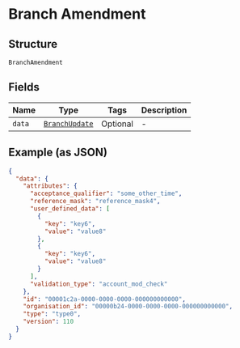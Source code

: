 
# Branch Amendment

## Structure

`BranchAmendment`

## Fields

| Name | Type | Tags | Description |
|  --- | --- | --- | --- |
| `data` | [`BranchUpdate`](../../doc/models/branch-update.md) | Optional | - |

## Example (as JSON)

```json
{
  "data": {
    "attributes": {
      "acceptance_qualifier": "some_other_time",
      "reference_mask": "reference_mask4",
      "user_defined_data": [
        {
          "key": "key6",
          "value": "value8"
        },
        {
          "key": "key6",
          "value": "value8"
        }
      ],
      "validation_type": "account_mod_check"
    },
    "id": "00001c2a-0000-0000-0000-000000000000",
    "organisation_id": "00000b24-0000-0000-0000-000000000000",
    "type": "type0",
    "version": 110
  }
}
```

